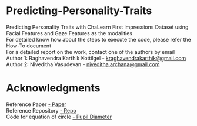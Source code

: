 # Predicting-Personality-Traits
Predicting Personality Traits with ChaLearn First impressions Dataset using Facial Features and Gaze Features as the modalities <br>
For detailed know how about the steps to execute the code, please refer the How-To document <br>
For a detailed report on the work, contact one of the authors by email <br>
Author 1: Raghavendra Karthik Kottilgel - kraghavendrakarthik@gmail.com <br>
Author 2: Niveditha Vasudevan - niveditha.archana@gmail.com
# Acknowledgments
<body> <a> Reference Paper </a> <a href="https://ieeexplore.ieee.org/document/8066355">  -  Paper </body> <br>
<body> <a> Reference Repository </a> <a href="https://github.com/zishansami102/First-Impression"> -  Repo </body> <br>
<body> <a> Code for equation of circle </a> <a href="https://www.geeksforgeeks.org/equation-of-circle-when-three-points-on-the-circle-are-given/"> -  Pupil Diameter </body> 
